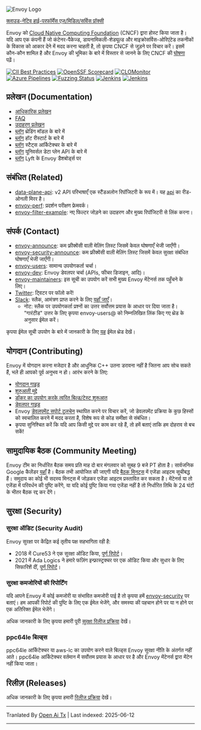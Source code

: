 ![Envoy Logo](https://github.com/envoyproxy/artwork/blob/main/PNG/Envoy_Logo_Final_PANTONE.png)

[क्लाउड-नेटिव हाई-परफॉर्मेंस एज/मिडिल/सर्विस प्रॉक्सी](https://www.envoyproxy.io/)

Envoy को [Cloud Native Computing Foundation](https://cncf.io) (CNCF) द्वारा होस्ट किया जाता है। यदि आप एक
कंपनी हैं जो कंटेनर-पैकेज्ड, डायनामिकली-शेड्यूल्ड और माइक्रोसर्विस-ओरिएंटेड तकनीकों के विकास को आकार देने में मदद करना चाहती है, तो कृपया CNCF से जुड़ने पर विचार करें। इसमें कौन-कौन शामिल है और Envoy की भूमिका के बारे में विस्तार से जानने के लिए CNCF की
[घोषणा](https://www.cncf.io/blog/2017/09/13/cncf-hosts-envoy/) पढ़ें।

[![CII Best Practices](https://bestpractices.coreinfrastructure.org/projects/1266/badge)](https://bestpractices.coreinfrastructure.org/projects/1266)
[![OpenSSF Scorecard](https://api.securityscorecards.dev/projects/github.com/envoyproxy/envoy/badge)](https://securityscorecards.dev/viewer/?uri=github.com/envoyproxy/envoy)
[![CLOMonitor](https://img.shields.io/endpoint?url=https://clomonitor.io/api/projects/cncf/envoy/badge)](https://clomonitor.io/projects/cncf/envoy)
[![Azure Pipelines](https://dev.azure.com/cncf/envoy/_apis/build/status/11?branchName=main)](https://dev.azure.com/cncf/envoy/_build/latest?definitionId=11&branchName=main)
[![Fuzzing Status](https://oss-fuzz-build-logs.storage.googleapis.com/badges/envoy.svg)](https://bugs.chromium.org/p/oss-fuzz/issues/list?sort=-opened&can=1&q=proj:envoy)
[![Jenkins](https://powerci.osuosl.org/buildStatus/icon?job=build-envoy-static-master&subject=ppc64le%20build)](https://powerci.osuosl.org/job/build-envoy-static-master/)
[![Jenkins](https://ibmz-ci.osuosl.org/buildStatus/icon?job=Envoy_IBMZ_CI&subject=s390x%20build)](https://ibmz-ci.osuosl.org/job/Envoy_IBMZ_CI/)

## प्रलेखन (Documentation)

* [आधिकारिक प्रलेखन](https://www.envoyproxy.io/)
* [FAQ](https://www.envoyproxy.io/docs/envoy/latest/faq/overview)
* [उदाहरण प्रलेखन](https://github.com/envoyproxy/examples/)
* [ब्लॉग](https://medium.com/@mattklein123/envoy-threading-model-a8d44b922310) थ्रेडिंग मॉडल के बारे में
* [ब्लॉग](https://medium.com/@mattklein123/envoy-hot-restart-1d16b14555b5) हॉट रीस्टार्ट के बारे में
* [ब्लॉग](https://medium.com/@mattklein123/envoy-stats-b65c7f363342) स्टैट्स आर्किटेक्चर के बारे में
* [ब्लॉग](https://medium.com/@mattklein123/the-universal-data-plane-api-d15cec7a) यूनिवर्सल डेटा प्लेन API के बारे में
* [ब्लॉग](https://medium.com/@mattklein123/lyfts-envoy-dashboards-5c91738816b1) Lyft के Envoy डैशबोर्ड्स पर

## संबंधित (Related)

* [data-plane-api](https://github.com/envoyproxy/data-plane-api): v2 API परिभाषाएँ एक स्टैंडअलोन
  रिपॉजिटरी के रूप में। यह [api](https://raw.githubusercontent.com/envoyproxy/envoy/main/api/) का रीड-ओनली मिरर है।
* [envoy-perf](https://github.com/envoyproxy/envoy-perf): प्रदर्शन परीक्षण फ्रेमवर्क।
* [envoy-filter-example](https://github.com/envoyproxy/envoy-filter-example): नए फिल्टर जोड़ने का उदाहरण
  और मुख्य रिपॉजिटरी से लिंक करना।

## संपर्क (Contact)

* [envoy-announce](https://groups.google.com/forum/#!forum/envoy-announce): कम फ्रीक्वेंसी वाली मेलिंग
  लिस्ट जिसमें केवल घोषणाएँ भेजी जाएँगी।
* [envoy-security-announce](https://groups.google.com/forum/#!forum/envoy-security-announce): कम फ्रीक्वेंसी वाली मेलिंग
  लिस्ट जिसमें केवल सुरक्षा संबंधित घोषणाएँ भेजी जाएँगी।
* [envoy-users](https://groups.google.com/forum/#!forum/envoy-users): सामान्य उपयोगकर्ता चर्चा।
* [envoy-dev](https://groups.google.com/forum/#!forum/envoy-dev): Envoy डेवलपर चर्चा (APIs,
  फीचर डिजाइन, आदि)।
* [envoy-maintainers](https://groups.google.com/forum/#!forum/envoy-maintainers): इस सूची का उपयोग करें
  सभी मुख्य Envoy मेंटेनर्स तक पहुँचने के लिए।
* [Twitter](https://twitter.com/EnvoyProxy/): ट्विटर पर फॉलो करें!
* [Slack](https://envoyproxy.slack.com/): स्लैक, आमंत्रण प्राप्त करने के लिए [यहाँ जाएँ](https://communityinviter.com/apps/envoyproxy/envoy)।
  * नोट: स्लैक पर उपयोगकर्ता प्रश्नों का उत्तर सर्वोत्तम प्रयास के आधार पर दिया जाता है। "गारंटीड" उत्तर के लिए कृपया
    envoy-users@ को निम्नलिखित लिंक किए गए थ्रेड के अनुसार ईमेल करें।

कृपया ईमेल सूची उपयोग के बारे में जानकारी के लिए [यह](https://groups.google.com/forum/#!topic/envoy-announce/l9zjYsnS3TY) ईमेल थ्रेड देखें।

## योगदान (Contributing)

Envoy में योगदान करना मजेदार है और आधुनिक C++ उतना डरावना नहीं है जितना आप सोच सकते हैं, भले ही आपको पूर्व अनुभव न हो। आरंभ करने के लिए:

* [योगदान गाइड](https://raw.githubusercontent.com/envoyproxy/envoy/main/CONTRIBUTING.md)
* [शुरुआती मुद्दे](https://github.com/envoyproxy/envoy/issues?q=is%3Aopen+is%3Aissue+label%3Abeginner)
* [डॉकर का उपयोग करके त्वरित बिल्ड/टेस्ट शुरूआत](https://raw.githubusercontent.com/envoyproxy/envoy/main/ci#building-and-running-tests-as-a-developer)
* [डेवलपर गाइड](https://raw.githubusercontent.com/envoyproxy/envoy/main/DEVELOPER.md)
* Envoy [डेवलपमेंट सपोर्ट टूलचेन](https://github.com/envoyproxy/envoy/blob/main/support/README.md) स्थापित करने पर विचार करें, जो डेवलपमेंट प्रक्रिया के कुछ हिस्सों को स्वचालित करने में मदद करता है, विशेष रूप से कोड समीक्षा से संबंधित।
* कृपया सुनिश्चित करें कि यदि आप किसी मुद्दे पर काम कर रहे हैं, तो हमें बताएं ताकि हम दोहराव से बच सकें!

## सामुदायिक बैठक (Community Meeting)

Envoy टीम का निर्धारित बैठक समय प्रति माह दो बार मंगलवार को सुबह 9 बजे PT होता है। सार्वजनिक
Google कैलेंडर [यहाँ](https://goo.gl/PkDijT) है।  बैठक तभी आयोजित की जाएगी
यदि [बैठक मिनट्स](https://goo.gl/5Cergb) में एजेंडा आइटम सूचीबद्ध हैं।  समुदाय का कोई भी सदस्य
मिनट्स में जोड़कर एजेंडा आइटम प्रस्तावित कर सकता है।  मेंटेनर्स या तो एजेंडा में परिवर्धन की पुष्टि करेंगे,
या यदि कोई पुष्टि किया गया एजेंडा नहीं है तो निर्धारित तिथि के 24 घंटों के भीतर बैठक रद्द कर देंगे।

## सुरक्षा (Security)

### सुरक्षा ऑडिट (Security Audit)

Envoy सुरक्षा पर केंद्रित कई तृतीय पक्ष सहभागिता रही है:
* 2018 में Cure53 ने एक सुरक्षा ऑडिट किया, [पूर्ण रिपोर्ट](https://raw.githubusercontent.com/envoyproxy/envoy/main/docs/security/audit_cure53_2018.pdf)।
* 2021 में Ada Logics ने हमारे फज़िंग इन्फ्रास्ट्रक्चर पर एक ऑडिट किया और सुधार के लिए सिफारिशें दीं, [पूर्ण रिपोर्ट](https://raw.githubusercontent.com/envoyproxy/envoy/main/docs/security/audit_fuzzer_adalogics_2021.pdf)।

### सुरक्षा कमजोरियों की रिपोर्टिंग

यदि आपने Envoy में कोई कमजोरी या संभावित कमजोरी पाई है तो कृपया हमें
[envoy-security](mailto:envoy-security@googlegroups.com) पर बताएं। हम आपकी रिपोर्ट की पुष्टि के लिए एक ईमेल भेजेंगे, और
समस्या की पहचान होने पर या न होने पर एक अतिरिक्त ईमेल भेजेंगे।

अधिक जानकारी के लिए कृपया हमारी पूरी [सुरक्षा रिलीज प्रक्रिया](https://raw.githubusercontent.com/envoyproxy/envoy/main/SECURITY.md) देखें।

### ppc64le बिल्ड्स

ppc64le आर्किटेक्चर या aws-lc का उपयोग करने वाले बिल्ड्स Envoy सुरक्षा नीति के अंतर्गत नहीं आते। ppc64le आर्किटेक्चर वर्तमान में सर्वोत्तम प्रयास के आधार पर है और Envoy मेंटेनर्स द्वारा मेंटेन नहीं किया जाता।

## रिलीज़ (Releases)

अधिक जानकारी के लिए कृपया हमारी [रिलीज प्रक्रिया](https://github.com/envoyproxy/envoy/blob/main/RELEASES.md) देखें।


---

Tranlated By [Open Ai Tx](https://github.com/OpenAiTx/OpenAiTx) | Last indexed: 2025-06-12

---